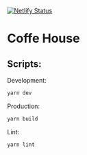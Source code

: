 [![Netlify Status](https://api.netlify.com/api/v1/badges/9d306476-e7b8-4ba5-896a-187b105649a5/deploy-status)](https://app.netlify.com/sites/celebrated-kulfi-3d9443/deploys)

# Coffe House

## Scripts:

Development:

```bash
yarn dev
```

Production:

```bash
yarn build
```

Lint:

```bash
yarn lint
```
